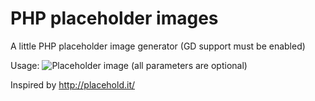 PHP placeholder images
======================

A little PHP placeholder image generator (GD support must be enabled)

Usage:
<img src="placeholder.php?size=400x150&bg=eee&fg=999&text=Generated+image" alt="Placeholder image" />
(all parameters are optional)

Inspired by http://placehold.it/
